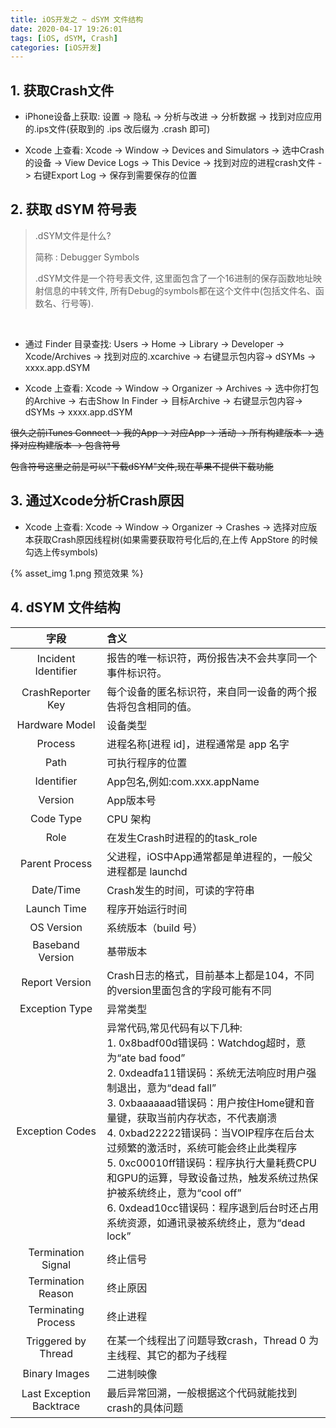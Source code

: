 ```yaml
---
title: iOS开发之 ~ dSYM 文件结构
date: 2020-04-17 19:26:01
tags: [iOS, dSYM, Crash]
categories: [iOS开发]
---
```


## 1. 获取Crash文件

- iPhone设备上获取: 设置 -> 隐私 -> 分析与改进 -> 分析数据 -> 找到对应应用的.ips文件(获取到的 .ips 改后缀为 .crash 即可)

- Xcode 上查看: Xcode -> Window -> Devices and Simulators -> 选中Crash的设备 -> View Device Logs -> This Device -> 找到对应的进程crash文件 -> 右键Export Log -> 保存到需要保存的位置



## 2. 获取 dSYM 符号表

> .dSYM文件是什么?
>
> 简称 : Debugger Symbols
>
> .dSYM文件是一个符号表文件, 这里面包含了一个16进制的保存函数地址映射信息的中转文件, 所有Debug的symbols都在这个文件中(包括文件名、函数名、行号等).

<br/>

- 通过 Finder 目录查找: Users -> Home -> Library -> Developer -> Xcode/Archives -> 找到对应的.xcarchive -> 右键显示包内容-> dSYMs -> xxxx.app.dSYM

- Xcode 上查看: Xcode -> Window -> Organizer -> Archives -> 选中你打包的Archive -> 右击Show In Finder -> 目标Archive -> 右键显示包内容-> dSYMs -> xxxx.app.dSYM

~~很久之前iTunes Connect -> 我的App -> 对应App -> 活动 -> 所有构建版本 -> 选择对应构建版本 -> 包含符号~~

~~包含符号这里之前是可以"下载dSYM"文件,现在苹果不提供下载功能~~

  

## 3. 通过Xcode分析Crash原因

- Xcode 上查看: Xcode -> Window -> Organizer -> Crashes -> 选择对应版本获取Crash原因线程树(如果需要获取符号化后的,在上传 AppStore 的时候勾选上传symbols)

{% asset_img 1.png 预览效果 %}

## 4. dSYM 文件结构



|           字段           | 含义                                                         |
| :----------------------: | :----------------------------------------------------------- |
|   Incident Identifier    | 报告的唯一标识符，两份报告决不会共享同一个事件标识符。       |
|    CrashReporter Key     | 每个设备的匿名标识符，来自同一设备的两个报告将包含相同的值。 |
|      Hardware Model      | 设备类型                                                     |
|         Process          | 进程名称[进程 id]，进程通常是 app 名字                       |
|           Path           | 可执行程序的位置                                             |
|        Identifier        | App包名,例如:com.xxx.appName                                 |
|         Version          | App版本号                                                    |
|        Code Type         | CPU 架构                                                     |
|           Role           | 在发生Crash时进程的的task_role                               |
|      Parent Process      | 父进程，iOS中App通常都是单进程的，一般父进程都是 launchd     |
|        Date/Time         | Crash发生的时间，可读的字符串                                |
|       Launch Time        | 程序开始运行时间                                             |
|        OS Version        | 系统版本（build 号）                                         |
|     Baseband Version     | 基带版本                                                     |
|      Report Version      | Crash日志的格式，目前基本上都是104，不同的version里面包含的字段可能有不同 |
|      Exception Type      | 异常类型                                                     |
|     Exception Codes      | 异常代码,常见代码有以下几种:<br/>1. 0x8badf00d错误码：Watchdog超时，意为“ate bad food”  <br/>2. 0xdeadfa11错误码：系统无法响应时用户强制退出，意为“dead fall”<br/>3. 0xbaaaaaad错误码：用户按住Home键和音量键，获取当前内存状态，不代表崩溃<br/>4. 0xbad22222错误码：当VOIP程序在后台太过频繁的激活时，系统可能会终止此类程序<br/>5. 0xc00010ff错误码：程序执行大量耗费CPU和GPU的运算，导致设备过热，触发系统过热保护被系统终止，意为“cool off”<br/>6. 0xdead10cc错误码：程序退到后台时还占用系统资源，如通讯录被系统终止，意为“dead lock” |
|    Termination Signal    | 终止信号                                                     |
|    Termination Reason    | 终止原因                                                     |
|   Terminating Process    | 终止进程                                                     |
|   Triggered by Thread    | 在某一个线程出了问题导致crash，Thread 0 为主线程、其它的都为子线程 |
|      Binary Images       | 二进制映像                                                   |
| Last Exception Backtrace | 最后异常回溯，一般根据这个代码就能找到crash的具体问题        |

